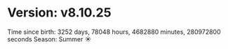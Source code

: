 # Version: v8.10.25
Time since birth: 3252 days, 78048 hours, 4682880 minutes, 280972800 seconds
Season: Summer ☀️
